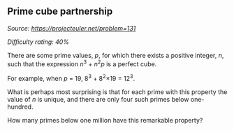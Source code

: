 Prime cube partnership
----------------------

*Source: https://projecteuler.net/problem=131*


*Difficulty rating: 40%*

There are some prime values, *p*, for which there exists a positive
integer, *n*, such that the expression *n*<sup>3</sup> + *n*<sup>2</sup>*p* is a perfect
cube.

For example, when *p* = 19, 8<sup>3</sup> + 8<sup>2</sup>×19 = 12<sup>3</sup>.

What is perhaps most surprising is that for each prime with this
property the value of *n* is unique, and there are only four such primes
below one-hundred.

How many primes below one million have this remarkable property?

